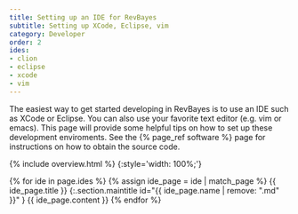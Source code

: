 ```yaml
---
title: Setting up an IDE for RevBayes
subtitle: Setting up XCode, Eclipse, vim
category: Developer
order: 2
ides:
- clion
- eclipse
- xcode
- vim
---
```


The easiest way to get started developing in RevBayes is to use an IDE such as XCode or Eclipse.
You can also use your favorite text editor (e.g. vim or emacs). 
This page will provide some helpful tips on how to set up these development enviroments.
See the {% page_ref software %} page for instructions on how to obtain the source code.

{% include overview.html %}
{:style='width: 100%;'}

{% for ide in page.ides %}
{% assign ide_page = ide | match_page %}
{{ ide_page.title }}
{:.section.maintitle id="{{ ide_page.name | remove: ".md" }}" }
{{ ide_page.content }}
{% endfor %}